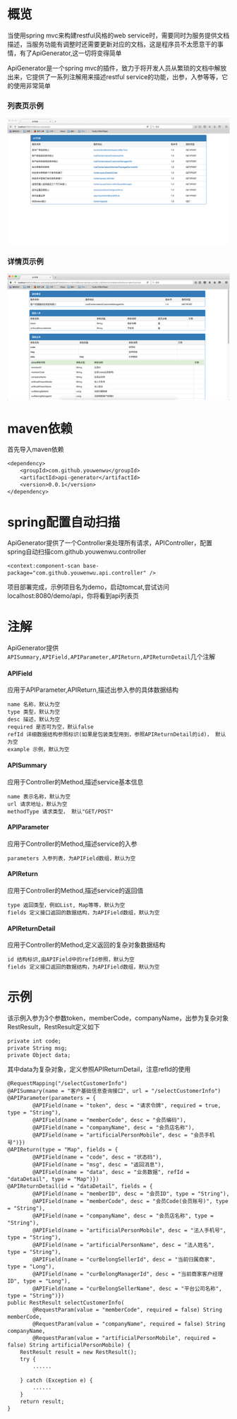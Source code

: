 # 概览
当使用spring mvc来构建restful风格的web service时，需要同时为服务提供文档描述，当服务功能有调整时还需要更新对应的文档，这是程序员不太愿意干的事情，有了ApiGenerator,这一切将变得简单

ApiGenerator是一个spring mvc的插件，致力于将开发人员从繁琐的文档中解放出来，它提供了一系列注解用来描述restful service的功能，出参，入参等等，它的使用非常简单

### 列表页示例
![列表页](https://github.com/youwenwu/ApiGenerator/blob/master/list.png)

### 详情页示例
![详情页](https://github.com/youwenwu/ApiGenerator/blob/master/detail.png)
# maven依赖
首先导入maven依赖
`````````
<dependency>
	<groupId>com.github.youwenwu</groupId>
	<artifactId>api-generator</artifactId>
	<version>0.0.1</version>
</dependency>
`````````
# spring配置自动扫描
ApiGenerator提供了一个Controller来处理所有请求，APIController，配置spring自动扫描com.github.youwenwu.controller
`````````
<context:component-scan base-package="com.github.youwenwu.api.controller" />
`````````

项目部署完成，示例项目名为demo，启动tomcat,尝试访问localhost:8080/demo/api，你将看到api列表页
# 注解
ApiGenerator提供`````````APISummary,APIField,APIParameter,APIReturn,APIReturnDetail`````````几个注解

#### APIField
应用于APIParameter,APIReturn,描述出参入参的具体数据结构
`````````
name 名称，默认为空
type 类型，默认为空
desc 描述，默认为空
required 是否可为空，默认false
refId 详细数据结构参照标识(如果是包装类型用到，参照APIReturnDetail的id)， 默认为空
example 示例，默认为空
`````````

#### APISummary
应用于Controller的Method,描述service基本信息
`````````
name 表示名称，默认为空
url 请求地址，默认为空
methodType 请求类型， 默认"GET/POST"
`````````
#### APIParameter
应用于Controller的Method,描述service的入参
`````````
parameters 入参列表，为APIField数组，默认为空
`````````
#### APIReturn
应用于Controller的Method,描述service的返回值
`````````
type 返回类型，例如List, Map等等，默认为空
fields 定义接口返回的数据结构，为APIField数组，默认为空
`````````
#### APIReturnDetail
应用于Controller的Method,定义返回的复杂对象数据结构
`````````
id 结构标识,由APIField中的refId参照，默认为空
fields 定义接口返回的数据结构，为APIField数组，默认为空
`````````
# 示例
该示例入参为3个参数token，memberCode，companyName，出参为复杂对象RestResult，RestResult定义如下
`````````
private int code;
private String msg;
private Object data;
`````````
其中data为复杂对象，定义参照APIReturnDetail，注意refId的使用
`````````
@RequestMapping("/selectCustomerInfo")
@APISummary(name = "客户基础信息查询接口", url = "/selectCustomerInfo")
@APIParameter(parameters = {
		@APIField(name = "token", desc = "请求令牌", required = true, type = "String"),
		@APIField(name = "memberCode", desc = "会员编码"), 
		@APIField(name = "companyName", desc = "会员店名称"),
		@APIField(name = "artificialPersonMobile", desc = "会员手机号")})
@APIReturn(type = "Map", fields = {
		@APIField(name = "code", desc = "状态码"), 
		@APIField(name = "msg", desc = "返回消息"), 
		@APIField(name = "data", desc = "业务数据", refId = "dataDetail", type = "Map")})
@APIReturnDetail(id = "dataDetail", fields = {
		@APIField(name = "memberID", desc = "会员ID", type = "String"), 
		@APIField(name = "memberCode", desc = "会员Code(会员账号)", type = "String"), 
		@APIField(name = "companyName", desc = "会员店名称", type = "String"),
		@APIField(name = "artificialPersonMobile", desc = "法人手机号", type = "String"),
		@APIField(name = "artificialPersonName", desc = "法人姓名", type = "String"),
		@APIField(name = "curBelongSellerId", desc = "当前归属商家", type = "Long"),
		@APIField(name = "curBelongManagerId", desc = "当前商家客户经理ID", type = "Long"),
		@APIField(name = "curBelongSellerName", desc = "平台公司名称", type = "String")})
public RestResult selectCustomerInfo(
		@RequestParam(value = "memberCode", required = false) String memberCode,
		@RequestParam(value = "companyName", required = false) String companyName,
		@RequestParam(value = "artificialPersonMobile", required = false) String artificialPersonMobile) {
	RestResult result = new RestResult();
	try {
		......	

	} catch (Exception e) {
		......
	}
	return result;
}
`````````
